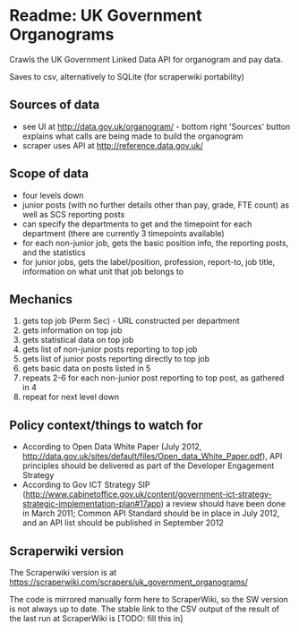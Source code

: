 Readme: UK Government Organograms
==========

Crawls the UK Government Linked Data API for organogram and pay data.

Saves to csv, alternatively to SQLite (for scraperwiki portability)

Sources of data
-------
* see UI at http://data.gov.uk/organogram/ - bottom right 'Sources' button explains what calls
	are being made to build the organogram
* scraper uses API at http://reference.data.gov.uk/

Scope of data
-------
* four levels down
* junior posts (with no further details other than pay, grade, FTE count) as well as SCS reporting posts
* can specify the departments to get and the timepoint for each department (there are currently 3 timepoints available)
* for each non-junior job, gets the basic position info, the reporting posts, and the statistics
* for junior jobs, gets the label/position, profession, report-to, job title, information on what unit that job belongs to

Mechanics
--------
1. gets top job (Perm Sec) - URL constructed per department
2. gets information on top job
3. gets statistical data on top job
4. gets list of non-junior posts reporting to top job 
5. gets list of junior posts reporting directly to top job
6. gets basic data on posts listed in 5
7. repeats 2-6 for each non-junior post reporting to top post, as gathered in 4
8. repeat for next level down

Policy context/things to watch for
---------
* According to Open Data White Paper (July 2012, http://data.gov.uk/sites/default/files/Open_data_White_Paper.pdf),
	API principles should be delivered as part of the Developer Engagement Strategy
* According to Gov ICT Strategy SIP (http://www.cabinetoffice.gov.uk/content/government-ict-strategy-strategic-implementation-plan#17app)
	a review should have been done in March 2011; Common API Standard should be in place in July 2012, and an API list should be published
	in September 2012

Scraperwiki version
---------
The Scraperwiki version is at https://scraperwiki.com/scrapers/uk_government_organograms/

The code is mirrored manually form here to ScraperWiki, so the SW version is not always up to date.
The stable link to the CSV output of the result of the last run at ScraperWiki is [TODO: fill this in]